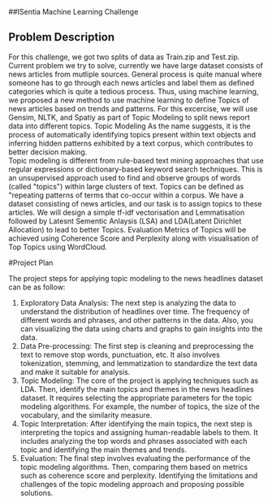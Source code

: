 ##ISentia Machine Learning Challenge

## Problem Description

For this challenge, we got two splits of data as Train.zip and Test.zip. Current problem we try to solve, currently we have large dataset consists of news articles from mutliple sources. General process is quite manual where someone has to go through each news articles and label them as defined categories which is quite a tedious process.
Thus, using machine learning, we proposed a new method to use machine learning to define Topics of news articles based on trends and patterns. For this excercise, we will use Gensim, NLTK, and Spatiy as part of Topic Modeling to split news report data into different topics.
Topic Modeling As the name suggests, it is the process of automatically identifying topics present within text objects and inferring hidden patterns exhibited by a text corpus, which contributes to better decision making.  
Topic modeling is different from rule-based text mining approaches that use regular expressions or dictionary-based keyword search techniques. This is an unsupervised approach used to find and observe groups of words (called "topics") within large clusters of text. 
Topics can be defined as "repeating patterns of  terms that co-occur within a corpus.
We have a dataset consisting of news articles, and our task is to assign topics to these articles. We will design a simple tf-idf vectorisation and Lemmatisation followed by Latesnt Sementic Anlaysis (LSA) and LDA(Latent Dirichlet Allocation) to lead to better Topics. 
Evaluation Metrics of Topics will be achieved using Coherence Score and Perplexity along with visualisation of Top Topics using WordCloud.

#Project Plan

The project steps for applying topic modeling to the news headlines dataset can be as follow:

1. Exploratory Data Analysis: The next step is analyzing the data to understand the distribution of headlines over time. The frequency of different words and phrases, and other patterns in the data. Also, you can visualizing the data using charts and graphs to gain insights into the data.
2. Data Pre-processing: The first step is cleaning and preprocessing the text to remove stop words, punctuation, etc. It also involves tokenization, stemming, and lemmatization to standardize the text data and make it suitable for analysis.
3. Topic Modeling: The core of the project is applying techniques such as LDA. Then, identify the main topics and themes in the news headlines dataset. It requires selecting the appropriate parameters for the topic modeling algorithms. For example, the number of topics, the size of the vocabulary, and the similarity measure.
4. Topic Interpretation: After identifying the main topics, the next step is interpreting the topics and assigning human-readable labels to them. It includes analyzing the top words and phrases associated with each topic and identifying the main themes and trends.
5. Evaluation: The final step involves evaluating the performance of the topic modeling algorithms. Then, comparing them based on metrics such as coherence score and perplexity. Identifying the limitations and challenges of the topic modeling approach and proposing possible solutions.






















